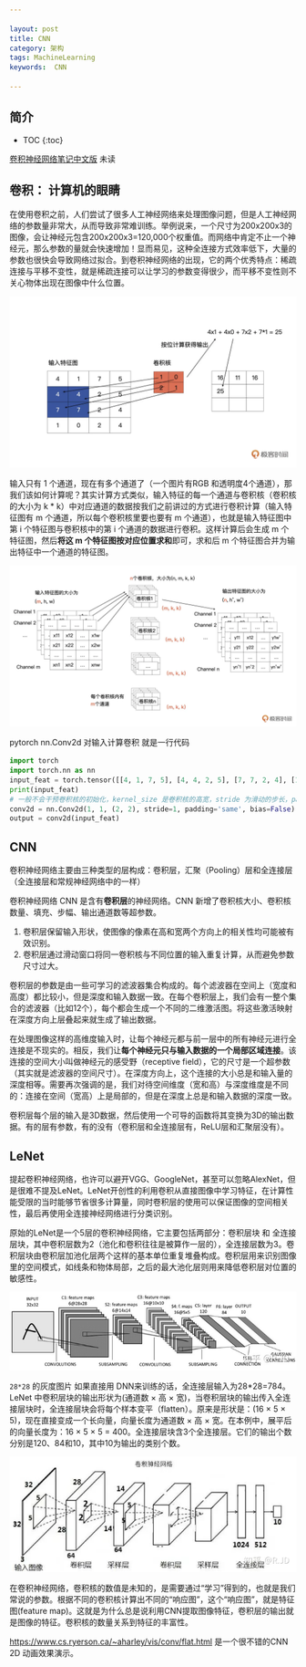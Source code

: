 ```yaml
---

layout: post
title: CNN
category: 架构
tags: MachineLearning
keywords:  CNN

---
```




## 简介

* TOC
{:toc}

[卷积神经网络笔记](https://cs231n.github.io/convolutional-networks/)[中文版](https://zhuanlan.zhihu.com/p/22038289?refer=intelligentunit) 未读

## 卷积： 计算机的眼睛

在使用卷积之前，人们尝试了很多人工神经网络来处理图像问题，但是人工神经网络的参数量非常大，从而导致非常难训练。举例说来，一个尺寸为200x200x3的图像，会让神经元包含200x200x3=120,000个权重值。而网络中肯定不止一个神经元，那么参数的量就会快速增加！显而易见，这种全连接方式效率低下，大量的参数也很快会导致网络过拟合。到卷积神经网络的出现，它的两个优秀特点：稀疏连接与平移不变性，就是稀疏连接可以让学习的参数变得很少，而平移不变性则不关心物体出现在图像中什么位置。

![](/public/upload/machine/cnn_kernel.png)

输入只有 1 个通道，现在有多个通道了（一个图片有RGB 和透明度4个通道），那我们该如何计算呢？其实计算方式类似，输入特征的每一个通道与卷积核（卷积核的大小为 k * k）中对应通道的数据按我们之前讲过的方式进行卷积计算（输入特征图有 m 个通道，所以每个卷积核里要也要有 m 个通道），也就是输入特征图中第 i 个特征图与卷积核中的第 i 个通道的数据进行卷积。这样计算后会生成 m 个特征图，然后**将这 m 个特征图按对应位置求和**即可，求和后 m 个特征图合并为输出特征中一个通道的特征图。

![](/public/upload/machine/cnn_kernel_cal.png)


pytorch  nn.Conv2d 对输入计算卷积 就是一行代码

```python
import torch
import torch.nn as nn
input_feat = torch.tensor([[4, 1, 7, 5], [4, 4, 2, 5], [7, 7, 2, 4], [1, 0, 2, 4]], dtype=torch.float32)
print(input_feat)
# 一般不会干预卷积核的初始化，kernel_size 是卷积核的高宽，stride 为滑动的步长，padding 为补零的方式
conv2d = nn.Conv2d(1, 1, (2, 2), stride=1, padding='same', bias=False)
output = conv2d(input_feat)
```
## CNN



卷积神经网络主要由三种类型的层构成：卷积层，汇聚（Pooling）层和全连接层（全连接层和常规神经网络中的一样）

卷积神经网络 CNN 是含有**卷积层**的神经网络。CNN 新增了卷积核大小、卷积核数量、填充、步幅、输出通道数等超参数。
1. 卷积层保留输入形状，使图像的像素在高和宽两个方向上的相关性均可能被有效识别。
2. 卷积层通过滑动窗口将同一卷积核与不同位置的输入重复计算，从而避免参数尺寸过大。

卷积层的参数是由一些可学习的滤波器集合构成的。每个滤波器在空间上（宽度和高度）都比较小，但是深度和输入数据一致。在每个卷积层上，我们会有一整个集合的滤波器（比如12个），每个都会生成一个不同的二维激活图。将这些激活映射在深度方向上层叠起来就生成了输出数据。

在处理图像这样的高维度输入时，让每个神经元都与前一层中的所有神经元进行全连接是不现实的。相反，我们让**每个神经元只与输入数据的一个局部区域连接**。该连接的空间大小叫做神经元的感受野（receptive field），它的尺寸是一个超参数（其实就是滤波器的空间尺寸）。在深度方向上，这个连接的大小总是和输入量的深度相等。需要再次强调的是，我们对待空间维度（宽和高）与深度维度是不同的：连接在空间（宽高）上是局部的，但是在深度上总是和输入数据的深度一致。

卷积层每个层的输入是3D数据，然后使用一个可导的函数将其变换为3D的输出数据。有的层有参数，有的没有（卷积层和全连接层有，ReLU层和汇聚层没有）。

## LeNet

提起卷积神经网络，也许可以避开VGG、GoogleNet，甚至可以忽略AlexNet，但是很难不提及LeNet。LeNet开创性的利用卷积从直接图像中学习特征，在计算性能受限的当时能够节省很多计算量，同时卷积层的使用可以保证图像的空间相关性，最后再使用全连接神经网络进行分类识别。

原始的LeNet是一个5层的卷积神经网络，它主要包括两部分：卷积层块 和 全连接层块，其中卷积层数为2（池化和卷积往往是被算作一层的），全连接层数为3。卷积层块由卷积层加池化层两个这样的基本单位重复堆叠构成。卷积层用来识别图像里的空间模式，如线条和物体局部，之后的最大池化层则用来降低卷积层对位置的敏感性。

![](/public/upload/machine/lenet5_overview.jpeg)

`28*28` 的灰度图片 如果直接用 DNN来训练的话，全连接层输入为28*28=784。LeNet 中卷积层块的输出形状为(通道数 × 高 × 宽)，当卷积层块的输出传入全连接层块时，全连接层块会将每个样本变平（flatten）。原来是形状是：(16 × 5 × 5)，现在直接变成一个长向量，向量长度为通道数 × 高 × 宽。在本例中，展平后的向量长度为：16 × 5 × 5 = 400。全连接层块含3个全连接层。它们的输出个数分别是120、84和10，其中10为输出的类别个数。

![](/public/upload/machine/lenet5_layer.jpeg)

在卷积神经网络，卷积核的数值是未知的，是需要通过“学习”得到的，也就是我们常说的参数。根据不同的卷积核计算出不同的“响应图”，这个“响应图”，就是特征图(feature map)。这就是为什么总是说利用CNN提取图像特征，卷积层的输出就是图像的特征。卷积核的数量关系到特征的丰富性。

https://www.cs.ryerson.ca/~aharley/vis/conv/flat.html 是一个很不错的CNN 2D 动画效果演示。 